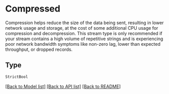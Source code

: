 # Compressed

Compression helps reduce the size of the data being sent, resulting in lower network usage and
storage, at the cost of some additional CPU usage for compression and decompression. This stream type
is only recommended if your stream contains a high volume of repetitive strings and is experiencing poor
network bandwidth symptoms like non-zero lag, lower than expected throughput, or dropped records.


## Type
```python
StrictBool
```


[[Back to Model list]](../../../../README.md#models-v2-link) [[Back to API list]](../../../../README.md#apis-v2-link) [[Back to README]](../../../../README.md)
